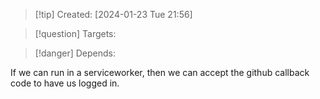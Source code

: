 
>[!tip] Created: [2024-01-23 Tue 21:56]

>[!question] Targets: 

>[!danger] Depends: 

If we can run in a serviceworker, then we can accept the github callback code to have us logged in.


